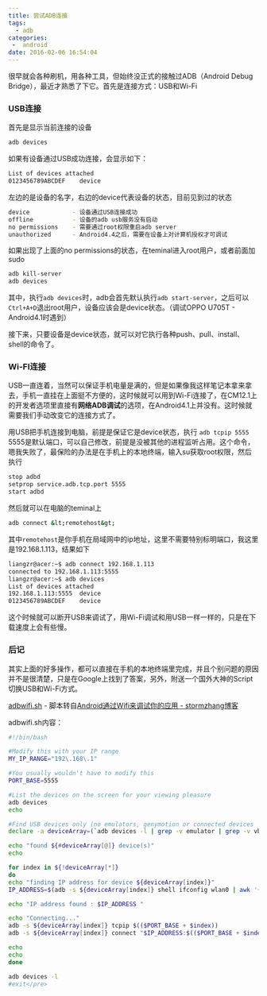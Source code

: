 ```yaml
---
title: 尝试ADB连接
tags:
  - adb
categories: 
 -  android
date: 2016-02-06 16:54:04
---
```


很早就会各种刷机，用各种工具，但始终没正式的接触过ADB（Android Debug Bridge），最近才熟悉了下它。首先是连接方式：USB和Wi-Fi

### USB连接

首先是显示当前连接的设备

```sh
adb devices
```
如果有设备通过USB成功连接，会显示如下：

```sh
List of devices attached
0123456789ABCDEF	device
```

左边的是设备的名字，右边的device代表设备的状态，目前见到过的状态

```sh
device            - 设备通过USB连接成功
offline           - 设备的adb usb服务没有启动
no permissions    - 需要通过root权限重启adb server
unauthorized      - Android4.4之后，需要在设备上对计算机授权才可调试
```

如果出现了上面的no permissions的状态，在teminal进入root用户，或者前面加sudo

<!-- more -->

```sh
adb kill-server
adb devices
```

其中，执行`adb devices`时，adb会首先默认执行`adb start-server`，之后可以`Ctrl+A+D`退出root用户，设备应该会是device状态。（调试OPPO U705T - Android4.1时遇到）

接下来，只要设备是device状态，就可以对它执行各种push、pull、install、shell的命令了。

### Wi-FI连接

USB一直连着，当然可以保证手机电量是满的，但是如果像我这样笔记本拿来拿去，手机一直挂在上面挺不方便的，这时候就可以用到Wi-Fi连接了，在CM12.1上的开发者选项里直接有**网络ADB调试**的选项，在Android4.1上并没有。这时候就需要我们手动改变它的连接方式了。

用USB把手机连接到电脑，前提是保证它是device状态，执行
`adb tcpip 5555`
5555是默认端口，可以自己修改，前提是没被其他的进程监听占用。这个命令，嗯我失败了，最保险的办法是在手机上的本地终端，输入su获取root权限，然后执行

```sh
stop adbd
setprop service.adb.tcp.port 5555
start adbd
```

然后就可以在电脑的teminal上

```sh
adb connect &lt;remotehost&gt;
```

其中`remotehost`是你手机在局域网中的ip地址，这里不需要特别标明端口，我这里是192.168.1.113，结果如下

```sh
liangzr@acer:~$ adb connect 192.168.1.113
connected to 192.168.1.113:5555
liangzr@acer:~$ adb devices
List of devices attached
192.168.1.113:5555	device
0123456789ABCDEF	device
```

这个时候就可以断开USB来调试了，用Wi-Fi调试和用USB一样一样的，只是在下载速度上会有些慢。

### 后记

其实上面的好多操作，都可以直接在手机的本地终端里完成，并且个别问题的原因并不是很清楚，只是在Google上找到了答案，另外，附送一个国外大神的Script切换USB和Wi-Fi方式。

[adbwifi.sh](https://gist.github.com/liangzr/3efa2aa4fec07fe60a83) - 脚本转自[Android通过Wifi来调试你的应用 - stormzhang博客](http://www.stormzhang.com/android/2014/08/27/adb-over-wifi/)

adbwifi.sh内容：

```sh
#!/bin/bash

#Modify this with your IP range
MY_IP_RANGE="192\.168\.1"

#You usually wouldn't have to modify this
PORT_BASE=5555

#List the devices on the screen for your viewing pleasure
adb devices
echo

#Find USB devices only (no emulators, genymotion or connected devices
declare -a deviceArray=(`adb devices -l | grep -v emulator | grep -v vbox | grep -v "${MY_IP_RANGE}" | grep " device " | awk '{print $1}'`)  

echo "found ${#deviceArray[@]} device(s)"
echo

for index in ${!deviceArray[*]}
do
echo "finding IP address for device ${deviceArray[index]}"
IP_ADDRESS=$(adb -s ${deviceArray[index]} shell ifconfig wlan0 | awk '{print $3}')

echo "IP address found : $IP_ADDRESS "

echo "Connecting..."
adb -s ${deviceArray[index]} tcpip $(($PORT_BASE + $index))
adb -s ${deviceArray[index]} connect "$IP_ADDRESS:$(($PORT_BASE + $index))"

echo
echo
done

adb devices -l
#exit</pre>
```